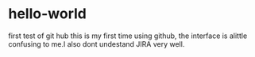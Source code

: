 # hello-world
first test of git hub
this is my first time using github, the interface is alittle confusing to me.I also dont undestand JIRA very well.
